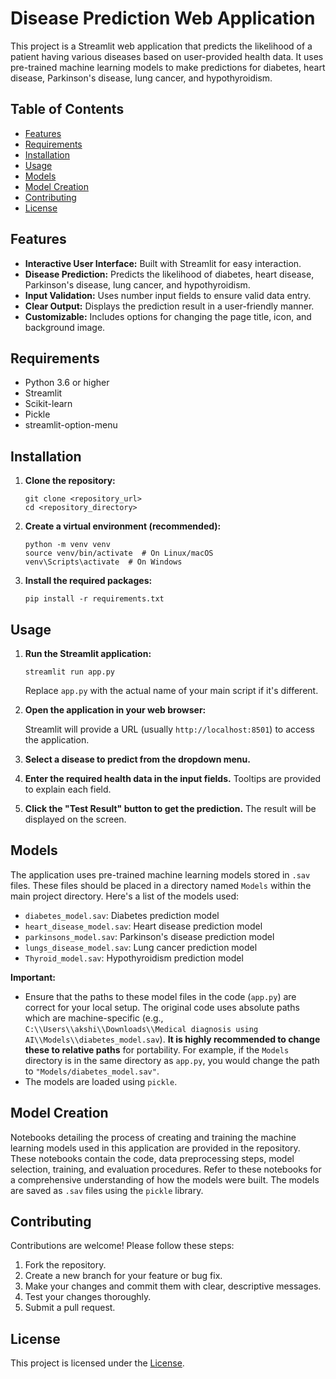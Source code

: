 # Disease Prediction Web Application

This project is a Streamlit web application that predicts the likelihood of a patient having various diseases based on user-provided health data. It uses pre-trained machine learning models to make predictions for diabetes, heart disease, Parkinson's disease, lung cancer, and hypothyroidism.

## Table of Contents

-   [Features](#features)
-   [Requirements](#requirements)
-   [Installation](#installation)
-   [Usage](#usage)
-   [Models](#models)
-   [Model Creation](#model-creation)
-   [Contributing](#contributing)
-   [License](#license)

## Features

*   **Interactive User Interface:** Built with Streamlit for easy interaction.
*   **Disease Prediction:** Predicts the likelihood of diabetes, heart disease, Parkinson's disease, lung cancer, and hypothyroidism.
*   **Input Validation:** Uses number input fields to ensure valid data entry.
*   **Clear Output:** Displays the prediction result in a user-friendly manner.
*   **Customizable:** Includes options for changing the page title, icon, and background image.

## Requirements

*   Python 3.6 or higher
*   Streamlit
*   Scikit-learn
*   Pickle
*   streamlit-option-menu

## Installation

1.  **Clone the repository:**

    ```
    git clone <repository_url>
    cd <repository_directory>
    ```

2.  **Create a virtual environment (recommended):**

    ```
    python -m venv venv
    source venv/bin/activate  # On Linux/macOS
    venv\Scripts\activate  # On Windows
    ```

3.  **Install the required packages:**

    ```
    pip install -r requirements.txt
    ```

## Usage

1.  **Run the Streamlit application:**

    ```
    streamlit run app.py
    ```

    Replace `app.py` with the actual name of your main script if it's different.

2.  **Open the application in your web browser:**

    Streamlit will provide a URL (usually `http://localhost:8501`) to access the application.

3.  **Select a disease to predict from the dropdown menu.**

4.  **Enter the required health data in the input fields.** Tooltips are provided to explain each field.

5.  **Click the "Test Result" button to get the prediction.** The result will be displayed on the screen.

## Models

The application uses pre-trained machine learning models stored in `.sav` files. These files should be placed in a directory named `Models` within the main project directory.  Here's a list of the models used:

*   `diabetes_model.sav`: Diabetes prediction model
*   `heart_disease_model.sav`: Heart disease prediction model
*   `parkinsons_model.sav`: Parkinson's disease prediction model
*   `lungs_disease_model.sav`: Lung cancer prediction model
*   `Thyroid_model.sav`: Hypothyroidism prediction model

**Important:**

*   Ensure that the paths to these model files in the code (`app.py`) are correct for your local setup.  The original code uses absolute paths which are machine-specific (e.g., `C:\\Users\\akshi\\Downloads\\Medical diagnosis using AI\\Models\\diabetes_model.sav`).  **It is highly recommended to change these to relative paths** for portability.  For example, if the `Models` directory is in the same directory as `app.py`, you would change the path to `"Models/diabetes_model.sav"`.
*   The models are loaded using `pickle`.

## Model Creation

Notebooks detailing the process of creating and training the machine learning models used in this application are provided in the repository. These notebooks contain the code, data preprocessing steps, model selection, training, and evaluation procedures.  Refer to these notebooks for a comprehensive understanding of how the models were built. The models are saved as `.sav` files using the `pickle` library.

## Contributing

Contributions are welcome! Please follow these steps:

1.  Fork the repository.
2.  Create a new branch for your feature or bug fix.
3.  Make your changes and commit them with clear, descriptive messages.
4.  Test your changes thoroughly.
5.  Submit a pull request.

## License

This project is licensed under the [License](LICENSE.txt).

